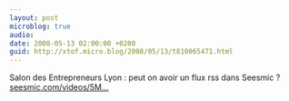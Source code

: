 ```yaml
---
layout: post
microblog: true
audio: 
date: 2008-05-13 02:00:00 +0200
guid: http://xtof.micro.blog/2008/05/13/t810065471.html
---
```

Salon des Entrepreneurs Lyon : peut on avoir un flux rss dans Seesmic ? [seesmic.com/videos/5M...](http://seesmic.com/videos/5MR1oRtIWG)
